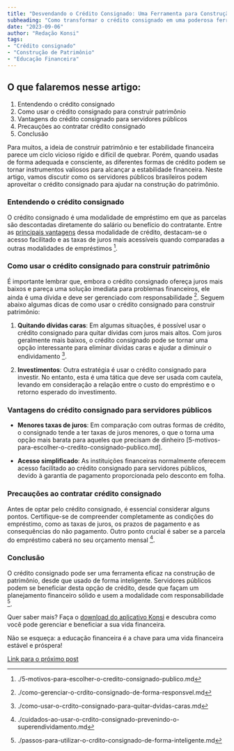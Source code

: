 ```yaml
---
title: "Desvendando o Crédito Consignado: Uma Ferramenta para Construção de Patrimônio"
subheading: "Como transformar o crédito consignado em uma poderosa ferramenta financeira para os servidores públicos brasileiros."
date: "2023-09-06"
author: "Redação Konsi"
tags:
- "Crédito consignado"
- "Construção de Patrimônio"
- "Educação Financeira"
---
```


## O que falaremos nesse artigo:

1. Entendendo o crédito consignado
2. Como usar o crédito consignado para construir patrimônio
3. Vantagens do crédito consignado para servidores públicos
4. Precauções ao contratar crédito consignado
5. Conclusão

Para muitos, a ideia de construir patrimônio e ter estabilidade financeira parece um ciclo vicioso rígido e difícil de quebrar. Porém, quando usadas de forma adequada e consciente, as diferentes formas de crédito podem se tornar instrumentos valiosos para alcançar a estabilidade financeira. Neste artigo, vamos discutir como os servidores públicos brasileiros podem aproveitar o crédito consignado para ajudar na construção do patrimônio. 

### Entendendo o crédito consignado

O crédito consignado é uma modalidade de empréstimo em que as parcelas são descontadas diretamente do salário ou benefício do contratante. Entre as [principais vantagens](./7-dicas-para-conseguir-a-menor-taxa-de-juros-no-consignado.md) dessa modalidade de crédito, destacam-se o acesso facilitado e as taxas de juros mais acessíveis quando comparadas a outras modalidades de empréstimos [^5-motivos-para-escolher-o-credito-consignado-publico.md].

### Como usar o crédito consignado para construir patrimônio

É importante lembrar que, embora o crédito consignado ofereça juros mais baixos e pareça uma solução imediata para problemas financeiros, ele ainda é uma dívida e deve ser gerenciado com responsabilidade [^como-gerenciar-o-crdito-consignado-de-forma-responsvel.md]. Seguem abaixo algumas dicas de como usar o crédito consignado para construir patrimônio:

1. **Quitando dívidas caras**: Em algumas situações, é possível usar o crédito consignado para quitar dívidas com juros mais altos. Com juros geralmente mais baixos, o crédito consignado pode se tornar uma opção interessante para eliminar dívidas caras e ajudar a diminuir o endividamento [^como-usar-o-crdito-consignado-para-quitar-dvidas-caras.md].

2. **Investimentos**: Outra estratégia é usar o crédito consignado para investir. No entanto, esta é uma tática que deve ser usada com cautela, levando em consideração a relação entre o custo do empréstimo e o retorno esperado do investimento.

### Vantagens do crédito consignado para servidores públicos

- **Menores taxas de juros**: Em comparação com outras formas de crédito, o consignado tende a ter taxas de juros menores, o que o torna uma opção mais barata para aqueles que precisam de dinheiro [5-motivos-para-escolher-o-credito-consignado-publico.md].

- **Acesso simplificado**: As instituições financeiras normalmente oferecem acesso facilitado ao crédito consignado para servidores públicos, devido à garantia de pagamento proporcionada pelo desconto em folha.

### Precauções ao contratar crédito consignado

Antes de optar pelo crédito consignado, é essencial considerar alguns pontos. Certifique-se de compreender completamente as condições do empréstimo, como as taxas de juros, os prazos de pagamento e as consequências do não pagamento. Outro ponto crucial é saber se a parcela do empréstimo caberá no seu orçamento mensal [^cuidados-ao-usar-o-crdito-consignado-prevenindo-o-superendividamento.md].

### Conclusão

O crédito consignado pode ser uma ferramenta eficaz na construção de patrimônio, desde que usado de forma inteligente. Servidores públicos podem se beneficiar desta opção de crédito, desde que façam um planejamento financeiro sólido e usem a modalidade com responsabilidade [^passos-para-utilizar-o-crdito-consignado-de-forma-inteligente.md]. 

Quer saber mais? Faça o [download do aplicativo Konsi](https://konsi.com.br/downloadapp) e descubra como você pode gerenciar e beneficiar a sua vida financeira. 

Não se esqueça: a educação financeira é a chave para uma vida financeira estável e próspera!

[Link para o próximo post](./proximo-post-inserido-aqui.md)

[^5-motivos-para-escolher-o-credito-consignado-publico.md]: ./5-motivos-para-escolher-o-credito-consignado-publico.md
[^como-gerenciar-o-crdito-consignado-de-forma-responsvel.md]: ./como-gerenciar-o-crdito-consignado-de-forma-responsvel.md
[^como-usar-o-crdito-consignado-para-quitar-dvidas-caras.md]: ./como-usar-o-crdito-consignado-para-quitar-dvidas-caras.md
[^cuidados-ao-usar-o-crdito-consignado-prevenindo-o-superendividamento.md]: ./cuidados-ao-usar-o-crdito-consignado-prevenindo-o-superendividamento.md
[^passos-para-utilizar-o-crdito-consignado-de-forma-inteligente.md]: ./passos-para-utilizar-o-crdito-consignado-de-forma-inteligente.md
